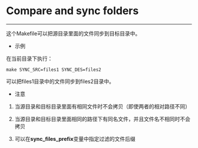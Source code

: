 # Compare and sync folders

------

这个Makefile可以把源目录里面的文件同步到目标目录中。

* 示例

在当前目录下执行：
```
make SYNC_SRC=files1 SYNC_DES=files2
```
可以把files1目录中的文件同步到files2目录中。

* 注意

1. 当源目录和目标目录里面有相同文件时不会拷贝（即使两者的相对路径不同）

2. 当源目录和目标目录里面相同的路径下有同名文件，并且文件名不相同时不会拷贝

3. 可以在**sync_files_prefix**变量中指定过滤的文件后缀

